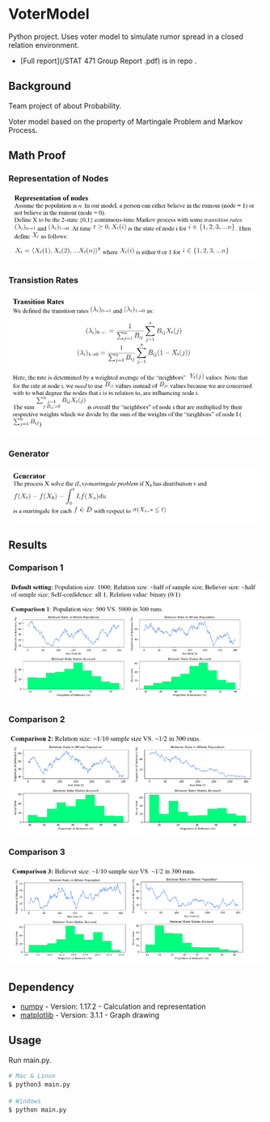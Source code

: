 # VoterModel
 Python project. Uses voter model to simulate rumor spread in a closed relation environment.
- [Full report](/STAT 471 Group Report .pdf) is in repo .


## Background
Team project of about Probability.

Voter model based on the property of Martingale Problem and Markov Process.


## Math Proof

### Representation of Nodes
![Representation of Nodes](/ScreenShots/Nodes.PNG)

### Transistion Rates
![Transistion Rates](/ScreenShots/Transition.PNG)

### Generator
![Generator](/ScreenShots/Generator.PNG)


## Results

### Comparison 1
![Comparison 1](/ScreenShots/R1.PNG)

### Comparison 2
![Comparison 2](/ScreenShots/R2.PNG)

### Comparison 3
![Comparison 3](/ScreenShots/R3.PNG)


## Dependency
- [numpy](https://numpy.org/) - Version: 1.17.2 - Calculation and representation
- [matplotlib](https://matplotlib.org/) - Version: 3.1.1 - Graph drawing


## Usage
Run main.py.
```sh
# Mac & Linux
$ python3 main.py

# Windows
$ python main.py
```
